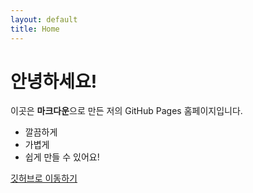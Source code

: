 ```yaml
---
layout: default
title: Home
---
```


# 안녕하세요!

이곳은 **마크다운**으로 만든 저의 GitHub Pages 홈페이지입니다.

- 깔끔하게
- 가볍게
- 쉽게 만들 수 있어요!

[깃허브로 이동하기](https://github.com)
